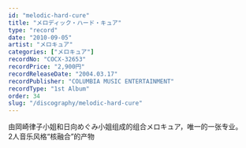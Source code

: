 ```yaml
---
id: "melodic-hard-cure"
title: "メロディック・ハード・キュア"
type: "record"
date: "2010-09-05"
artist: "メロキュア"
categories: ["メロキュア"]
recordNo: "COCX-32653"
recordPrice: "2,900円"
recordReleaseDate: "2004.03.17"
recordPublisher: "COLUMBIA MUSIC ENTERTAINMENT"
recordType: "1st Album"
order: 34
slug: "/discography/melodic-hard-cure"
---
```


由岡崎律子小姐和日向めぐみ小姐组成的组合メロキュア，唯一的一张专业。  
2人音乐风格“核融合”的产物
